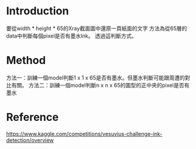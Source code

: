 
# Introduction
要從width * height * 65的Xray截面圖中還原一頁紙面的文字
方法為從65層的data中判斷每個pixel是否有墨水Ink。
透過這判斷方式。

# Method
方法一：訓練一個model判斷1 x 1 x 65是否有墨水。但墨水判斷可能跟周遭的對比有關。
方法二：訓練一個model判斷n x n x 65的圖型的正中央的pixel是否有墨水

# Reference 

https://www.kaggle.com/competitions/vesuvius-challenge-ink-detection/overview
